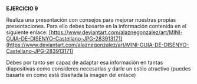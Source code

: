 **EJERCICIO 9**


Realiza una presentación con consejos para mejorar nuestras propias presentaciones. Para ello debes basarte en la información contenida en el siguiente enlace:
[https://www.deviantart.com/alaznegonzalez/art/MINI-GUIA-DE-DISENYO-Castellano-JPG-283913171](https://www.deviantart.com/alaznegonzalez/art/MINI-GUIA-DE-DISENYO-Castellano-JPG-283913171)

Debes por tanto ser capaz de adaptar esa información en tantas diapositivas como consideres necesarias y darle un estilo atractivo (puedes basarte en como está diseñada la imagen del enlace)
<!--stackedit_data:
eyJoaXN0b3J5IjpbMTIyNzI2OTA1XX0=
-->
